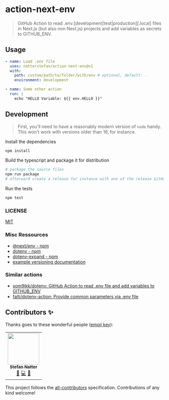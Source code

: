 # action-next-env

> GitHub Action to read .env.[development|test|production][.local] files in
> Next.js (but also non Next.js) projects and add variables as secrets to
> GITHUB_ENV.

## Usage

```yaml
- name: Load .env file
  uses: natterstefan/action-next-env@v1
  with:
    path: custom/path/to/folder/with/env # optional, default: .
    environment: development

- name: Some other action
  run: |
    echo "HELLO Variable: ${{ env.HELLO }}"
```

## Development

> First, you'll need to have a reasonably modern version of `node` handy. This
> won't work with versions older than 16, for instance.

Install the dependencies

```bash
npm install
```

Build the typescript and package it for distribution

```bash
# package the source files
npm run package
# afterward create a release for instance with one of the release GitHub actions
```

Run the tests

```bash
npm test
```

### LICENSE

[MIT](LICENSE)

### Misc Ressources

- [@next/env - npm](https://www.npmjs.com/package/@next/env)
- [dotenv - npm](https://www.npmjs.com/package/dotenv)
- [dotenv-expand - npm](https://www.npmjs.com/package/dotenv-expand)
- [example versioning documentation](https://github.com/actions/toolkit/blob/master/docs/action-versioning.md)

### Similar actions

- [xom9ikk/dotenv: GitHub Action to read .env file and add variables to GITHUB_ENV](https://github.com/xom9ikk/dotenv)
- [falti/dotenv-action: Provide common parameters via .env file](https://github.com/falti/dotenv-action)

## Contributors ✨

Thanks goes to these wonderful people ([emoji key](https://allcontributors.org/docs/en/emoji-key)):

<!-- ALL-CONTRIBUTORS-LIST:START - Do not remove or modify this section -->
<!-- prettier-ignore-start -->
<!-- markdownlint-disable -->
<table>
  <tr>
    <td align="center"><a href="https://natterstefan.me/"><img src="https://avatars.githubusercontent.com/u/1043668?v=4?s=100" width="100px;" alt=""/><br /><sub><b>Stefan Natter</b></sub></a><br /><a href="#ideas-natterstefan" title="Ideas, Planning, & Feedback">🤔</a> <a href="https://github.com/natterstefan/action-next-env/commits?author=natterstefan" title="Code">💻</a> <a href="https://github.com/natterstefan/action-next-env/commits?author=natterstefan" title="Documentation">📖</a></td>
  </tr>
</table>

<!-- markdownlint-restore -->
<!-- prettier-ignore-end -->

<!-- ALL-CONTRIBUTORS-LIST:END -->

This project follows the [all-contributors](https://github.com/all-contributors/all-contributors) specification. Contributions of any kind welcome!
